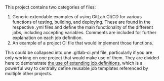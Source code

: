 This project contains two categories of files:

1. Generic extendable examples of using GitLab CI/CD for various functions of testing, building, and deploying. These are found in the respective .yml files and define the main functionality of the different jobs, including accepting variables. Comments are included for further explanation on each job definition.
1. An example of a project CI file that would implement those functions.

This could be collapsed into one .gitlab-ci.yml file, particularly if you are only working on one project that would make use of them. They are divided here to demonstrate [the use of extending job definitions](https://docs.gitlab.com/ee/ci/yaml/#extends), which is a powerful way to centrally define reusable job templates referenced by multiple other projects.